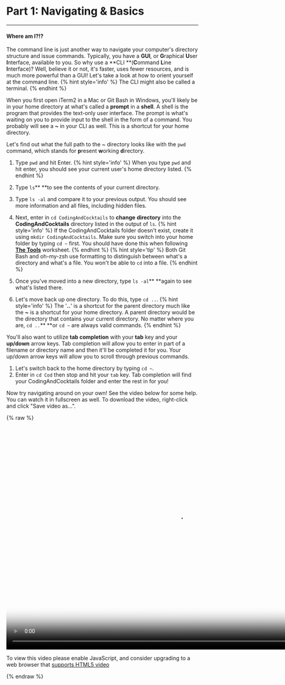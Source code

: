 # Part 1: Navigating & Basics

---

#### Where am I?!?

The command line is just another way to navigate your computer's directory structure and issue commands. Typically, you have a **GUI**, or **G**raphical **U**ser **I**nterface, available to you. So why use a **CLI **\(**C**ommand **L**ine **I**nterface\)? Well, believe it or not, it's faster, uses fewer resources, and is much more powerful than a GUI! Let's take a look at how to orient yourself at the command line.
    {% hint style='info' %}
The CLI might also be called a terminal.
    {% endhint %}

When you first open iTerm2 in a Mac or Git Bash in Windows, you'll likely be in your home directory at what's called a **prompt** in a **shell**. A shell is the program that provides the text-only user interface. The prompt is what's waiting on you to provide input to the shell in the form of a command. You probably will see a **~** in your CLI as well. This is a shortcut for your home directory.

Let's find out what the full path to the ~ directory looks like with the `pwd` command, which stands for **p**resent **w**orking **d**irectory.

1. Type `pwd` and hit Enter.
    {% hint style='info' %}
When you type `pwd` and hit enter, you should see your current user's home directory listed.
    {% endhint %}

2. Type `ls`** **to see the contents of your current directory.
3. Type `ls -al` and compare it to your previous output.  You should see more information and all files, including hidden files.
4. Next, enter in `cd CodingAndCocktails` to **change** **directory** into the **CodingAndCocktails** directory listed in the output of `ls`.
    {% hint style='info' %}
If the CodingAndCocktails folder doesn't exist, create it using `mkdir CodingAndCocktails`. Make sure you switch into your home folder by typing `cd ~` first. You should have done this when following [**The Tools**](https://codingandcocktailskc.gitbooks.io/coding-cocktails-the-tools/content/organization---codingandcocktails-folder.html) worksheet.
    {% endhint %}
    {% hint style='tip' %}
Both Git Bash and oh-my-zsh use formatting to distinguish between what's a directory and what's a file. You won't be able to `cd` into a file.
    {% endhint %}

5. Once you've moved into a new directory, type `ls -al`** **again to see what's listed there.
6. Let's move back up one directory. To do this, type `cd ..`.
    {% hint style='info' %}
The '**..**' is a shortcut for the parent directory  much like the **~** is a shortcut for your home directory. A parent directory would be the directory that contains your current directory. No matter where you are, `cd ..`** **or `cd ~` are always valid commands.
    {% endhint %}

You'll also want to utilize **tab completion** with your **tab** key and your **up/down** arrow keys. Tab completion will allow you to enter in part of a filename or directory name and then it'll be completed it for you. Your up/down arrow keys will allow you to scroll through previous commands.

1. Let's switch back to the home directory by typing `cd ~`.
2. Enter in `cd Cod` then stop and hit your `tab` key. Tab completion will find your CodingAndCocktails folder and enter the rest in for you!

Now try navigating around on your own! See the video below for some help. You can watch it in fullscreen as well. To download the video, right-click and click "Save video as...".

{% raw %}
  <video id="CLI_Part1" class="video-js" controls preload="auto" width="900" height="600"
  poster="CLI_Part1.jpg" data-setup="{}">
  <source src="videos/CLI_Part1.mp4" type='video/mp4'>
  <p class="vjs-no-js">
    To view this video please enable JavaScript, and consider upgrading to a web browser that
    <a href="http://videojs.com/html5-video-support/" target="_blank">supports HTML5 video</a>
  </p>
  </video>
{% endraw %}
